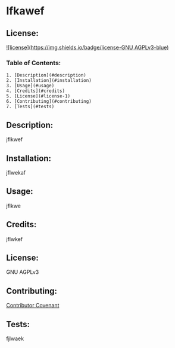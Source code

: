 # lfkawef

  ## License:
  [![license](https://img.shields.io/badge/license-GNU AGPLv3-blue)](https://shields.io)

  ### Table of Contents:
    1. [Description](#description)
    2. [Installation](#installation)
    3. [Usage](#usage)
    4. [Credits](#credits)
    5. [License](#license-1)
    6. [Contributing](#contributing)
    7. [Tests](#tests)
    
  ## Description: <a name="description"></a>
  jflkwef

  ## Installation: <a name="installation"></a>
  jflwekaf

  ## Usage: <a name="usage"></a>
  jflkwe

  ## Credits: <a name="credits"></a>
  jflwkef

  ## License: <a name="license-1"></a>
  GNU AGPLv3

  ## Contributing: <a name="contributing"></a>
  [Contributor Covenant](https://www.contributor-covenant.org/)

  ## Tests: <a name="tests"></a>
  fjlwaek

